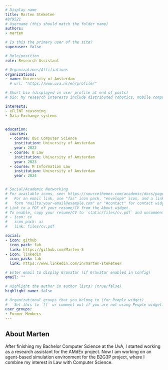 ```yaml
---
# Display name
title: Marten Steketee
#8f9521
# Username (this should match the folder name)
authors:
- marten

# Is this the primary user of the site?
superuser: false

# Role/position
role: Research Assistant

# Organizations/Affiliations
organizations:
- name: University of Amsterdam
  # url: "https://www.uva.nl/en/profile/"

# Short bio (displayed in user profile at end of posts)
# bio: My research interests include distributed robotics, mobile computing and programmable matter.

interests:
- eFLINT reasoning
- Data Exchange systems


education:
  courses:
  - course: BSc Computer Science
    institution: University of Amsterdam
    year: 2022
  - course: B Law
    institution: University of Amsterdam
    year: 2023
  - course: M Information Law
    institution: University of Amsterdam
    year: 2024


# Social/Academic Networking
# For available icons, see: https://sourcethemes.com/academic/docs/page-builder/#icons
#   For an email link, use "fas" icon pack, "envelope" icon, and a link in the
#   form "mailto:your-email@example.com" or "#contact" for contact widget.
# Link to a PDF of your resume/CV from the About widget.
# To enable, copy your resume/CV to `static/files/cv.pdf` and uncomment the lines below.
# - icon: cv
#   icon_pack: ai
#   link: files/cv.pdf

social:
- icon: github
  icon_pack: fab
  link: https://github.com/Marten-S
- icon: linkedin
  icon_pack: fab
  link: https://www.linkedin.com/in/marten-steketee/

# Enter email to display Gravatar (if Gravatar enabled in Config)
email: ""

# Highlight the author in author lists? (true/false)
highlight_name: false

# Organizational groups that you belong to (for People widget)
#   Set this to `[]` or comment out if you are not using People widget.
user_groups:
- Former Members
---
```


<h2>About Marten</h2>
<p>
After finishing my Bachelor Computer Science at the UvA, I started working as a research assistant for the AMdEx project. Now I am working on an agent-based simulation environment for the B2G3P project, where I combine my interest in Law with Computer Science.
</p>
